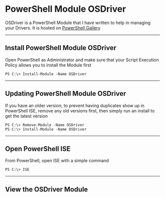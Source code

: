 # PowerShell Module OSDriver

OSDriver is a PowerShell Module that I have written to help in managing your Drivers.  It is hosted on [PowerShell Gallery](https://www.powershellgallery.com/packages/OSDriver/)

---

## Install PowerShell Module OSDriver

Open PowerShell as Administrator and make sure that your Script Execution Policy allows you to install the Module first

```
PS C:\> Install-Module -Name OSDriver
```

---

## Updating PowerShell Module OSDriver

If you have an older version, to prevent having duplicates show up in PowerShell ISE, remove any old versions first, then simply run an install to get the latest version

```
PS C:\> Remove-Module -Name OSDriver
PS C:\> Install-Module -Name OSDriver
```

---

## Open PowerShell ISE

From PowerShell, open ISE with a simple command

```
PS C:\> ISE
```

---

## View the OSDriver Module



